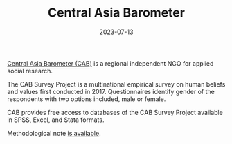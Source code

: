 ﻿---
title: "Central Asia Barometer"
linkTitle: "Central Asia Barometer"
contributor: ["Aizada Arystanbek"]
created: 2022-07-27
countries: ["Kazakhstan", "Uzbekistan"]
category: ["regional NGO"]
tags: ["economics", "development", "politics", "health"]
date_start: [2017]
date_end: [2021]
data_type: ["survey", "quantitative", "dataset"] 
language: ["English", "Russian"]
date: 2023-07-13
description: 
  Central Asia Barometer is a regional independent NGO for applied social research.
---

[Central Asia Barometer (CAB)](https://ca-barometer.org/) is a regional independent NGO for applied social research. 

The CAB Survey Project is a multinational empirical survey on human beliefs and values first conducted in 2017. Questionnaires identify gender of the respondents with two options included, male or female. 

CAB provides free access to databases of the CAB Survey Project available in SPSS, Excel, and Stata formats. 

Methodological note [is available](https://ca-barometer.org/en/what-we-do/methodology/research-methods). 
